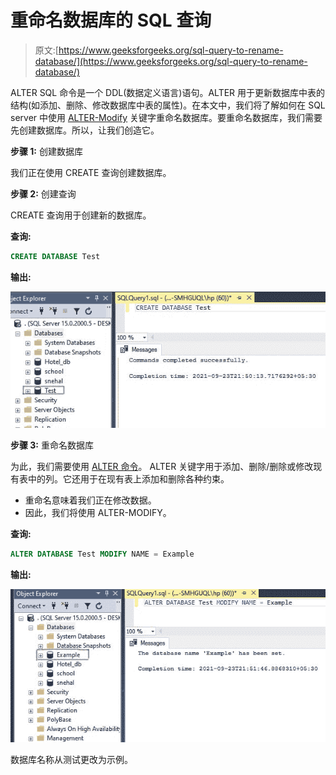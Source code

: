 # 重命名数据库的 SQL 查询

> 原文:[https://www.geeksforgeeks.org/sql-query-to-rename-database/](https://www.geeksforgeeks.org/sql-query-to-rename-database/)

ALTER SQL 命令是一个 DDL(数据定义语言)语句。ALTER 用于更新数据库中表的结构(如添加、删除、修改数据库中表的属性)。在本文中，我们将了解如何在 SQL server 中使用 [ALTER-Modify](https://www.geeksforgeeks.org/difference-between-alter-and-update-command-in-sql/) 关键字重命名数据库。要重命名数据库，我们需要先创建数据库。所以，让我们创造它。

**步骤 1:** 创建数据库

我们正在使用 CREATE 查询创建数据库。

**步骤 2:** 创建查询

CREATE 查询用于创建新的数据库。

**查询:**

```sql
CREATE DATABASE Test
```

**输出:**

![](img/572e479ae5bbd74d6b6f831b106930c7.png)

**步骤 3:** 重命名数据库

为此，我们需要使用 [ALTER 命令](https://www.geeksforgeeks.org/sql-alter-add-drop-modify/)。 ALTER 关键字用于添加、删除/删除或修改现有表中的列。它还用于在现有表上添加和删除各种约束。

*   重命名意味着我们正在修改数据。
*   因此，我们将使用 ALTER-MODIFY。

**查询:**

```sql
ALTER DATABASE Test MODIFY NAME = Example
```

**输出:**

![](img/b03d35f9883aa49c5b6faccbfeb86b24.png)

数据库名称从测试更改为示例。
